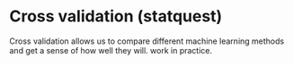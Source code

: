 # Cross validation (statquest)

Cross validation allows us to compare different machine learning methods and get a sense of how well they will. work in practice.